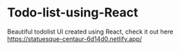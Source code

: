 # Todo-list-using-React
Beautiful todolist UI created using React, check it out here https://statuesque-centaur-6d14d0.netlify.app/
